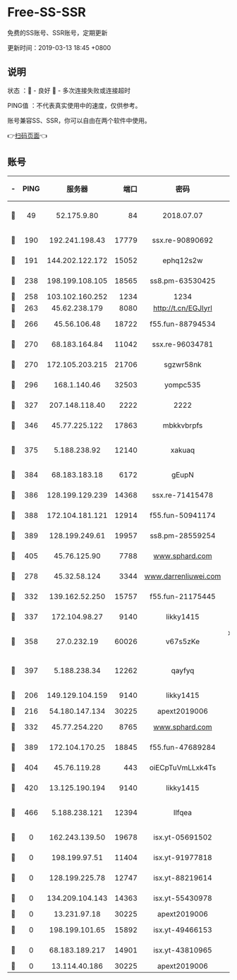 # Free-SS-SSR

免费的SS账号、SSR账号，定期更新

更新时间：2019-03-13 18:45 +0800

## 说明

状态     ：🙂 - 良好 🙁 - 多次连接失败或连接超时

PING值   ：不代表真实使用中的速度，仅供参考。

账号兼容SS、SSR，你可以自由在两个软件中使用。

👉[扫码页面](https://liesauer.github.io/Free-SS-SSR/)👈

## 账号

|-|PING|服务器|端口|密码|加密方式|区域|
|:----:|:----:|:-----:|-----:|:----:|:----:|:----:|
|🙂|49|52.175.9.80|84|2018.07.07|chacha20-ietf-poly1305|HK|
|🙂|190|192.241.198.43|17779|ssx.re-90890692|aes-256-cfb|US|
|🙂|191|144.202.122.172|15052|ephq12s2w|aes-256-cfb|US|
|🙂|238|198.199.108.105|18565|ss8.pm-63530425|aes-256-cfb|US|
|🙂|258|103.102.160.252|1234|1234|rc4-md5|JP|
|🙂|263|45.62.238.179|8080|http://t.cn/EGJIyrl|rc4-md5|CA|
|🙂|266|45.56.106.48|18722|f55.fun-88794534|aes-256-cfb|US|
|🙂|270|68.183.164.84|11042|ssx.re-96034781|aes-256-cfb|US|
|🙂|270|172.105.203.215|21706|sgzwr58nk|aes-256-cfb|JP|
|🙂|296|168.1.140.46|32503|yompc535|aes-256-cfb|AU|
|🙂|327|207.148.118.40|2222|2222|aes-256-cfb|SG|
|🙂|346|45.77.225.122|17863|mbkkvbrpfs|aes-256-cfb|GB|
|🙂|375|5.188.238.92|12140|xakuaq|chacha20-ietf-poly1305|BR|
|🙂|384|68.183.183.18|6172|gEupN|aes-256-cfb|SG|
|🙂|386|128.199.129.239|14368|ssx.re-71415478|aes-256-cfb|SG|
|🙂|388|172.104.181.121|12914|f55.fun-50941174|aes-256-cfb|SG|
|🙂|389|128.199.249.61|19957|ss8.pm-28559254|aes-256-cfb|SG|
|🙂|405|45.76.125.90|7788|www.sphard.com|aes-256-cfb|AU|
|🙂|278|45.32.58.124|3344|www.darrenliuwei.com|aes-256-cfb|JP|
|🙂|332|139.162.52.250|15757|f55.fun-21175445|aes-256-cfb|SG|
|🙂|337|172.104.98.27|9140|likky1415|aes-256-cfb|JP|
|🙂|358|27.0.232.19|60026|v67s5zKe|xchacha20-ietf-poly1305|HK|
|🙂|397|5.188.238.34|12262|qayfyq|chacha20-ietf-poly1305|BR|
|🙁|206|149.129.104.159|9140|likky1415|aes-256-cfb|HK|
|🙁|216|54.180.147.134|30225|apext2019006|chacha20|KR|
|🙁|332|45.77.254.220|8765|www.sphard.com|aes-256-cfb|SG|
|🙁|389|172.104.170.25|18845|f55.fun-47689284|aes-256-cfb|SG|
|🙁|404|45.76.119.28|443|oiECpTuVmLLxk4Ts|aes-256-cfb|AU|
|🙁|420|13.125.190.194|9140|likky1415|aes-256-cfb|KR|
|🙁|466|5.188.238.121|12394|llfqea|chacha20-ietf-poly1305|BR|
|🙁|0|162.243.139.50|19678|isx.yt-05691502|aes-256-cfb|US|
|🙁|0|198.199.97.51|11404|isx.yt-91977818|aes-256-cfb|US|
|🙁|0|128.199.225.78|12747|isx.yt-88219614|aes-256-cfb|SG|
|🙁|0|134.209.104.143|14363|isx.yt-55430978|aes-256-cfb|SG|
|🙁|0|13.231.97.18|30225|apext2019006|chacha20|JP|
|🙁|0|198.199.101.65|15892|isx.yt-49466153|aes-256-cfb|US|
|🙁|0|68.183.189.217|14901|isx.yt-43810965|aes-256-cfb|SG|
|🙁|0|13.114.40.186|30225|apext2019006|chacha20|JP|
